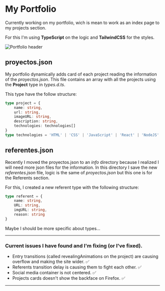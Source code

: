 # My Portfolio

Currently working on my portfolio, wich is mean to work as an index page to my projects section.

For this I'm using **TypeScript** on the logic and **TailwindCSS** for the styles.

![Portfolio header](https://projects.jehufrayle.com/resources/images/ssportfolio-desktop.jpg)

## proyectos.json
My portfolio dynamically adds card of each project reading the information of the *proyectos.json*. This file contains an array with all the projects using the **Project** type in *types.d.ts*.

This type have the follow structure:
```TypeScript
type project = {
    name: string,
    url: string,
    imageURL: string,
    description: string,
    technologies: technologies[]
}
type technologies = 'HTML' | 'CSS' | 'JavaScript' | 'React' | 'NodeJS' | 'VueJS' | 'TypeScript' | 'Webpack';
```

## referentes.json
Recently I moved the proyectos.json to an *info* directory because I realized I will need more json files for the information. In this directory I save the new *referentes.json* file, logic is the same of *proyectos.json* but this one is for the Referents section.

For this, I created a new referent type with the following structure:
```TypeScript
type referent = {
    name: string,
    URL: string,
    imgURL: string,
    reason: string
}
```
Maybe I should be more specific about types...

---

### Current issues I have found and I'm fixing (or I've fixed).
- Entry transitions (called revealingAnimations on the project) are causing overflow and making the site wider. ✅
- Referents transition delay is causing them to fight each other. ✅
- Social media container is not centered. ✅
- Projects cards doesn't show the backface on Firefox. ✅

---
